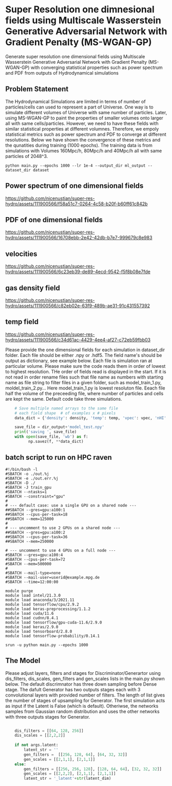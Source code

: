 # Super Resolution one dimnesional fields using Multiscale Wasserstein Generative Adversarial Network with Gradient Penalty (MS-WGAN-GP)
Generate super resolution one dimensional fields using Multiscale Wasserstein Generative Adversarial Network with Gradient Penalty (MS-WGAN-GP) with converging statistical properties such as power spectrum and PDF from outputs of Hydrodynamical simulations 

## Problem Statement

The Hydrodynamical Simulations are limited in terms of number of particles/cells can used to represent a part of Universe. One way is to simulate different volumes of Universe with same number of particles. Later, using MS-WGAN-GP to paint the properties of smaller volumes onto larger all with same cells/particles.  However, we need to have these fields with similar statistical properties at different volumnes. Therefore, we empoly statistical metrics such as power spectrum and PDF to converge at different resolutions. Below we have shown the convergence of these metrics and the qunatities during training (1000 epochs). The training data is from simulations with Volumes 160Mpc/h, 80Mpc/h and 40Mpc/h all with same particles of 2048^3.  


```command
python main.py --epochs 1000 --lr 1e-4 --output_dir ml_output --dataset_dir dataset 
```

## Power spectrum of one dimensional fields
https://github.com/nicenustian/super-res-hydro/assets/111900566/f58a51c7-0264-4c58-b20f-b60ff61c842b

## PDF of one dimensional fields
https://github.com/nicenustian/super-res-hydro/assets/111900566/16708ebb-2e42-42db-b7e7-999679c8e983

## velocities
https://github.com/nicenustian/super-res-hydro/assets/111900566/6c23eb39-de89-4ecd-9542-f5f8b08e7fde

## gas density field
https://github.com/nicenustian/super-res-hydro/assets/111900566/c82eb02e-63f9-489b-ae31-91c431557392

## temp field
https://github.com/nicenustian/super-res-hydro/assets/111900566/c34d61ac-4429-4ee4-af27-c72eb59fbb03



Please provide the one dimensional fields for each simulation in dataset_dir folder. Each file should be either .npy or .hdf5. The field name's should be output as dictionary, see example below. Each file is simulation ran at particular volume. Please make sure the code reads them in order of lowest to highest resolution. THe order of fields read is displayed in the start. If it is not read in order rename files such that file name as numbers with starting name as file string to filter files in a given folder, such as model_train_1.py, moldel_train_2.py... Here model_train_1.py is lowest resoluton file. Eeach file half the volume of the preceeding file, where number of particles and cells are kept the same. Default code take three simulations. 

```python
    # Save multiple named arrays to the same file
    # each field shape  # of examples x # pixels
    data_dict = {'density': density, 'temp': temp, 'vpec': vpec, 'nHI' : nHI}

    save_file = dir_output+'model_test.npy'
    print('saving ', save_file)
    with open(save_file, 'wb') as f:
          np.savez(f, **data_dict)
```



## batch script to run on HPC raven
```command
#!/bin/bash -l
#SBATCH -o ./out.%j
#SBATCH -e ./out.err.%j
#SBATCH -D ./
#SBATCH -J train_gpu
#SBATCH --ntasks=1
#SBATCH --constraint="gpu"
#
# --- default case: use a single GPU on a shared node ---
##SBATCH --gres=gpu:a100:1
##SBATCH --cpus-per-task=18
##SBATCH --mem=125000
#
# --- uncomment to use 2 GPUs on a shared node ---
##SBATCH --gres=gpu:a100:2
##SBATCH --cpus-per-task=36
##SBATCH --mem=250000

# --- uncomment to use 4 GPUs on a full node ---
#SBATCH --gres=gpu:a100:4
#SBATCH --cpus-per-task=72
#SBATCH --mem=500000
#
#SBATCH --mail-type=none
#SBATCH --mail-user=userid@example.mpg.de
#SBATCH --time=12:00:00

module purge
module load intel/21.3.0
module load anaconda/3/2021.11
module load tensorflow/cpu/2.9.2
module load keras-preprocessing/1.1.2
module load cuda/11.6
module load cudnn/8.4.1
module load tensorflow/gpu-cuda-11.6/2.9.0
module load keras/2.9.0
module load tensorboard/2.8.0
module load tensorflow-probability/0.14.1

srun -u python main.py --epochs 1000
```

## The Model

Please adjust layers, filters and stages for Discriminator/Generartor using dis_filters, dis_scales, gen_filters and gen_scales lists in the main.py shown below. The default discrimnator has three down sampling before Dense stage. The dafult Generator has two outputs stages each with 3 convolutional layers with provided number of filters. The length of list gives the number of stages of upsampling for Generator. The first simulation acts as input if the Latent is False (which is default). Otheriwse, the networks samples from Gaussian random distribution and uses the other networks with three outputs stages for Generator.  

```python

    dis_filters = [[64, 128, 256]]
    dis_scales = [[2,2,2]]
    
    if not args.latent:
        latent_str = ''
        gen_filters =  [[256, 128, 64], [64, 32, 32]]
        gen_scales = [[2,1,1], [2,1,1]]
    else:
        gen_filters = [[256, 256, 128], [128, 64, 64], [32, 32, 32]]
        gen_scales = [[2,2,2], [2,1,1], [2,1,1]]        
        latent_str = '_latent'+str(latent_dim)
    

```


